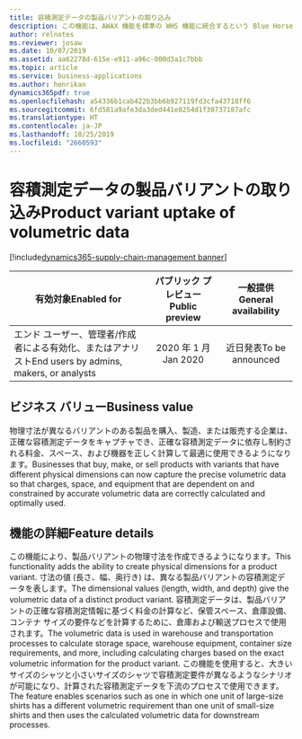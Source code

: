 ```yaml
---
title: 容積測定データの製品バリアントの取り込み
description: この機能は、AWAX 機能を標準の WHS 機能に統合するという Blue Horseshoe との契約から始まります。 この機能により、製品バリアントの物理寸法を保存し、輸送費や保管に必要なスペースに関連した正しい容積測定データの計算など、後工程でこれらを使用できるようになります。
author: relnotes
ms.reviewer: josaw
ms.date: 10/07/2019
ms.assetid: aa62278d-615e-e911-a96c-000d3a1c7bbb
ms.topic: article
ms.service: business-applications
ms.author: henrikan
dynamics365pdf: true
ms.openlocfilehash: a54336b1cab422b3bb6b927119fd3cfa43718ff6
ms.sourcegitcommit: 6fd581a9afe3da3ded441e8254d1f30737187afc
ms.translationtype: HT
ms.contentlocale: ja-JP
ms.lasthandoff: 10/25/2019
ms.locfileid: "2660593"
---
```

# <a name="product-variant-uptake-of-volumetric-data"></a><span data-ttu-id="d46ba-104">容積測定データの製品バリアントの取り込み</span><span class="sxs-lookup"><span data-stu-id="d46ba-104">Product variant uptake of volumetric data</span></span>
[!include[dynamics365-supply-chain-management banner](../includes/dynamics365-supply-chain-management.md)]

| <span data-ttu-id="d46ba-105">有効対象</span><span class="sxs-lookup"><span data-stu-id="d46ba-105">Enabled for</span></span>    |  <span data-ttu-id="d46ba-106">パブリック プレビュー</span><span class="sxs-lookup"><span data-stu-id="d46ba-106">Public preview</span></span> | <span data-ttu-id="d46ba-107">一般提供</span><span class="sxs-lookup"><span data-stu-id="d46ba-107">General availability</span></span> | 
| ---------- | :----------: |:----------: |
|<span data-ttu-id="d46ba-108">エンド ユーザー、管理者/作成者による有効化、またはアナリスト</span><span class="sxs-lookup"><span data-stu-id="d46ba-108">End users by admins, makers, or analysts</span></span>|<span data-ttu-id="d46ba-109">2020 年 1 月</span><span class="sxs-lookup"><span data-stu-id="d46ba-109">Jan 2020</span></span>| <span data-ttu-id="d46ba-110">近日発表</span><span class="sxs-lookup"><span data-stu-id="d46ba-110">To be announced</span></span>|


## <a name="business-value"></a><span data-ttu-id="d46ba-111">ビジネス バリュー</span><span class="sxs-lookup"><span data-stu-id="d46ba-111">Business value</span></span>
<!-- bv start -->
<span data-ttu-id="d46ba-112">物理寸法が異なるバリアントのある製品を購入、製造、または販売する企業は、正確な容積測定データをキャプチャでき、正確な容積測定データに依存し制約される料金、スペース、および機器を正しく計算して最適に使用できるようになります。</span><span class="sxs-lookup"><span data-stu-id="d46ba-112">Businesses that buy, make, or sell products with variants that have different physical dimensions can now capture the precise volumetric data so that charges, space, and equipment that are dependent on and constrained by accurate volumetric data are correctly calculated and optimally used.</span></span>
<!-- bv end -->



## <a name="feature-details"></a><span data-ttu-id="d46ba-113">機能の詳細</span><span class="sxs-lookup"><span data-stu-id="d46ba-113">Feature details</span></span>
<!--feature detail start -->
<span data-ttu-id="d46ba-114">この機能により、製品バリアントの物理寸法を作成できるようになります。</span><span class="sxs-lookup"><span data-stu-id="d46ba-114">This functionality adds the ability to create physical dimensions for a product variant.</span></span> <span data-ttu-id="d46ba-115">寸法の値 (長さ、幅、奥行き) は、異なる製品バリアントの容積測定データを表します。</span><span class="sxs-lookup"><span data-stu-id="d46ba-115">The dimensional values (length, width, and depth) give the volumetric data of a distinct product variant.</span></span> <span data-ttu-id="d46ba-116">容積測定データは、製品バリアントの正確な容積測定情報に基づく料金の計算など、保管スペース、倉庫設備、コンテナ サイズの要件などを計算するために、倉庫および輸送プロセスで使用されます。</span><span class="sxs-lookup"><span data-stu-id="d46ba-116">The volumetric data is used in warehouse and transportation processes to calculate storage space, warehouse equipment, container size requirements, and more, including calculating charges based on the exact volumetric information for the product variant.</span></span> <span data-ttu-id="d46ba-117">この機能を使用すると、大きいサイズのシャツと小さいサイズのシャツで容積測定要件が異なるようなシナリオが可能になり、計算された容積測定データを下流のプロセスで使用できます。</span><span class="sxs-lookup"><span data-stu-id="d46ba-117">The feature enables scenarios such as one in which one unit of large-size shirts has a different volumetric requirement than one unit of small-size shirts and then uses the calculated volumetric data for downstream processes.</span></span>
<!--feature detail end -->









